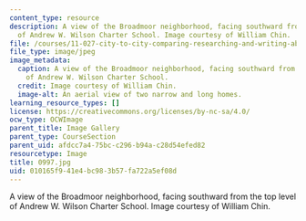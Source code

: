 ```yaml
---
content_type: resource
description: A view of the Broadmoor neighborhood, facing southward from the top level
  of Andrew W. Wilson Charter School. Image courtesy of William Chin.
file: /courses/11-027-city-to-city-comparing-researching-and-writing-about-cities-new-orleans-spring-2011/010165f941e4bc983b57fa722a5ef08d_0997.jpg
file_type: image/jpeg
image_metadata:
  caption: A view of the Broadmoor neighborhood, facing southward from the top level
    of Andrew W. Wilson Charter School.
  credit: Image courtesy of William Chin.
  image-alt: An aerial view of two narrow and long homes.
learning_resource_types: []
license: https://creativecommons.org/licenses/by-nc-sa/4.0/
ocw_type: OCWImage
parent_title: Image Gallery
parent_type: CourseSection
parent_uid: afdcc7a4-75bc-c296-b94a-c28d54efed82
resourcetype: Image
title: 0997.jpg
uid: 010165f9-41e4-bc98-3b57-fa722a5ef08d
---
```

A view of the Broadmoor neighborhood, facing southward from the top level of Andrew W. Wilson Charter School. Image courtesy of William Chin.